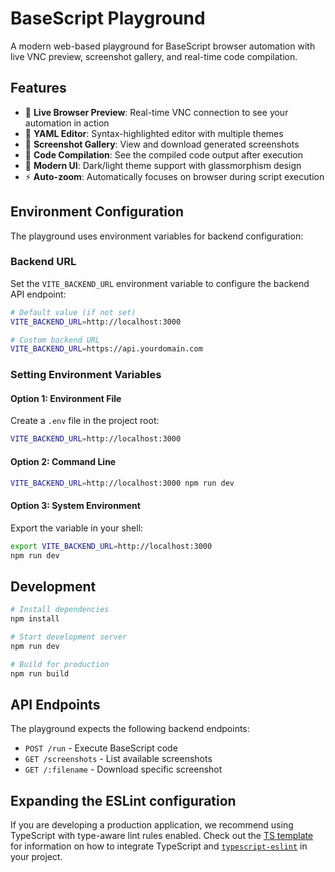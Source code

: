 # BaseScript Playground

A modern web-based playground for BaseScript browser automation with live VNC preview, screenshot gallery, and real-time code compilation.

## Features

- 🎯 **Live Browser Preview**: Real-time VNC connection to see your automation in action
- 📝 **YAML Editor**: Syntax-highlighted editor with multiple themes
- 📸 **Screenshot Gallery**: View and download generated screenshots
- 🔧 **Code Compilation**: See the compiled code output after execution
- 🎨 **Modern UI**: Dark/light theme support with glassmorphism design
- ⚡ **Auto-zoom**: Automatically focuses on browser during script execution

## Environment Configuration

The playground uses environment variables for backend configuration:

### Backend URL

Set the `VITE_BACKEND_URL` environment variable to configure the backend API endpoint:

```bash
# Default value (if not set)
VITE_BACKEND_URL=http://localhost:3000

# Custom backend URL
VITE_BACKEND_URL=https://api.yourdomain.com
```

### Setting Environment Variables

#### Option 1: Environment File
Create a `.env` file in the project root:
```bash
VITE_BACKEND_URL=http://localhost:3000
```

#### Option 2: Command Line
```bash
VITE_BACKEND_URL=http://localhost:3000 npm run dev
```

#### Option 3: System Environment
Export the variable in your shell:
```bash
export VITE_BACKEND_URL=http://localhost:3000
npm run dev
```

## Development

```bash
# Install dependencies
npm install

# Start development server
npm run dev

# Build for production
npm run build
```

## API Endpoints

The playground expects the following backend endpoints:

- `POST /run` - Execute BaseScript code
- `GET /screenshots` - List available screenshots
- `GET /:filename` - Download specific screenshot

## Expanding the ESLint configuration

If you are developing a production application, we recommend using TypeScript with type-aware lint rules enabled. Check out the [TS template](https://github.com/vitejs/vite/tree/main/packages/create-vite/template-react-ts) for information on how to integrate TypeScript and [`typescript-eslint`](https://typescript-eslint.io) in your project.
